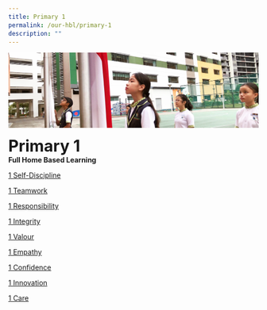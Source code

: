 ```yaml
---
title: Primary 1
permalink: /our-hbl/primary-1
description: ""
---
```

![](/images/sub-banner.jpg)

**<font size=6>Primary 1</font>**<br>
**Full Home Based Learning**

[1 Self-Discipline](https://docs.google.com/document/d/e/2PACX-1vRX02DIqwzWi2ljJcqFQPM_MDMUHsEZ9Q72VmW1gnZbYWLAz639PeYRzXPoG2IDqQ/pub)  <br>

[1 Teamwork](https://docs.google.com/document/d/e/2PACX-1vReMh4aiC0Uou24TPdWKB4t6zSAlSWg7t7i47PsPI3iiP70jMxcY3N_tr217OWJTA/pub) <br>

[1 Responsibility](https://docs.google.com/document/d/e/2PACX-1vRUPfLA-ZXHO_MDC7UQHdPndGJnlAUhNLWSuR9jDZlbDp933E_2fw8ab7wNUgVSkw/pub) <br>

[1 Integrity](https://docs.google.com/document/d/e/2PACX-1vTGkLnWwfTN-Pr897CIifBOXeSWg52OMC00od2Z7_SpfM2niFKw3ezsJhnMJ9PfOQ/pub) <br>

[1 Valour](https://docs.google.com/document/d/e/2PACX-1vTNyG8-OSHM_BnM5P3E3vRSUTwnIP-IM-Xz-f-RPnA2njsd_JaR3WPWALe6rLyuCA/pub) <br>

[1 Empathy](https://docs.google.com/document/d/e/2PACX-1vSQaH8OFj0h5kAyX4mOaakDglx1lZJK5k_gNemte1JmFM7CzGYOOwUQsgzMtfkpjA/pub) <br>

[1 Confidence](https://docs.google.com/document/d/e/2PACX-1vQHs-cdBgVehSIlII-Szjq2dkRzTYrK4ObrUC-bA--TgxXlrwdmszysopnQquJ84w/pub) <br>

[1 Innovation](https://docs.google.com/document/d/e/2PACX-1vQ5-Ho_7brRMsb4-iLo9FAVf98QTYIcS-gNH-Wd0s98u1ShoakR53fMTPqerv-HfA/pub) <br>

[1 Care](https://docs.google.com/document/d/e/2PACX-1vQ9_-yuyDNG54dbahz7Xq1bnP9wzGysRGZ7YTyMZLsuP3QDQ9Z4cl0EXAlBXl824w/pub)